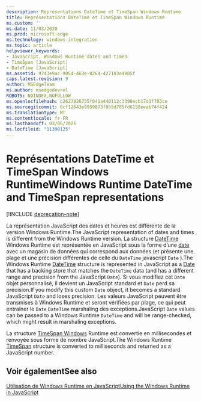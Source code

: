 ```yaml
---
description: Représentations DateTime et TimeSpan Windows Runtime
title: Représentations DateTime et TimeSpan Windows Runtime
ms.custom: ''
ms.date: 11/03/2020
ms.prod: microsoft-edge
ms.technology: windows-integration
ms.topic: article
helpviewer_keywords:
- JavaScript, Windows Runtime dates and times
- TimeSpan [JavaScript]
- DateTime [JavaScript]
ms.assetid: 9743e9ac-9054-463e-8264-427183e4905f
caps.latest.revision: 9
author: MSEdgeTeam
ms.author: msedgedevrel
ROBOTS: NOINDEX,NOFOLLOW
ms.openlocfilehash: c2627826755f041a440112c3390ecb17d1f703ce
ms.sourcegitcommit: 6cf12643e9959873f8b5d785fd6158eeab74f424
ms.translationtype: MT
ms.contentlocale: fr-FR
ms.lasthandoff: 03/06/2021
ms.locfileid: "11398125"
---
```

# <a name="windows-runtime-datetime-and-timespan-representations"></a><span data-ttu-id="8b609-103">Représentations DateTime et TimeSpan Windows Runtime</span><span class="sxs-lookup"><span data-stu-id="8b609-103">Windows Runtime DateTime and TimeSpan representations</span></span>  

[!INCLUDE [deprecation-note](../includes/legacy-edge-note.md)]  

<span data-ttu-id="8b609-104">La représentation JavaScript des dates et heures est différente de la version Windows Runtime.</span><span class="sxs-lookup"><span data-stu-id="8b609-104">The JavaScript representation of dates and times is different from the Windows Runtime version.</span></span>  <span data-ttu-id="8b609-105">La structure [DateTime][UwpWindowsFoundationDatetime] Windows Runtime est représentée en JavaScript sous la forme d’une [date][MDNDate] avec un magasin de données qui correspond aux données \(et présente une plage et une précision différentes de celle du `DateTime` javascript `Date` \).</span><span class="sxs-lookup"><span data-stu-id="8b609-105">The Windows Runtime [DateTime][UwpWindowsFoundationDatetime] structure is represented in JavaScript as a [Date][MDNDate] that has a backing store that matches the `DateTime` data \(and has a different range and precision from the JavaScript `Date`\).</span></span>  <span data-ttu-id="8b609-106">Si vous modifiez cet `Date` objet personnalisé, il devient un JavaScript standard et `Date` perd sa précision.</span><span class="sxs-lookup"><span data-stu-id="8b609-106">If you modify this custom `Date` object, it becomes a standard JavaScript `Date` and loses precision.</span></span>  <span data-ttu-id="8b609-107">Les valeurs JavaScript peuvent être transmises à Windows Runtime et seront vérifiées par plage, ce qui peut entraîner le `Date` `DateTime` marshaling des exceptions.</span><span class="sxs-lookup"><span data-stu-id="8b609-107">JavaScript `Date` values can be passed to a Windows Runtime `DateTime` and will be range-checked, which might result in marshaling exceptions.</span></span>  

<span data-ttu-id="8b609-108">La structure [TimeSpan Windows][UwpWindowsFoundationTimespan] Runtime est convertie en millisecondes et renvoyée sous forme de nombre JavaScript.</span><span class="sxs-lookup"><span data-stu-id="8b609-108">The Windows Runtime [TimeSpan][UwpWindowsFoundationTimespan] structure is converted to milliseconds and returned as a JavaScript number.</span></span>  

## <a name="see-also"></a><span data-ttu-id="8b609-109">Voir également</span><span class="sxs-lookup"><span data-stu-id="8b609-109">See also</span></span>  

[<span data-ttu-id="8b609-110">Utilisation de Windows Runtime en JavaScript</span><span class="sxs-lookup"><span data-stu-id="8b609-110">Using the Windows Runtime in JavaScript</span></span>][WindowsRuntimeJavascript]  

<!-- links -->  

[WindowsRuntimeJavascript]: ./using-the-windows-runtime-in-javascript.md "Utilisation de Windows Runtime en JavaScript | Documents Microsoft"  

[UwpWindowsFoundationDatetime]: /uwp/api/Windows.Foundation.DateTime "DateTime Struct | Documents Microsoft"  
[UwpWindowsFoundationTimespan]: /uwp/api/windows.foundation.timespan "| Documents Microsoft"  

[MDNDate]: https://developer.mozilla.org/docs/Web/JavaScript/Reference/Global_Objects/Date "Date | MDN"  

